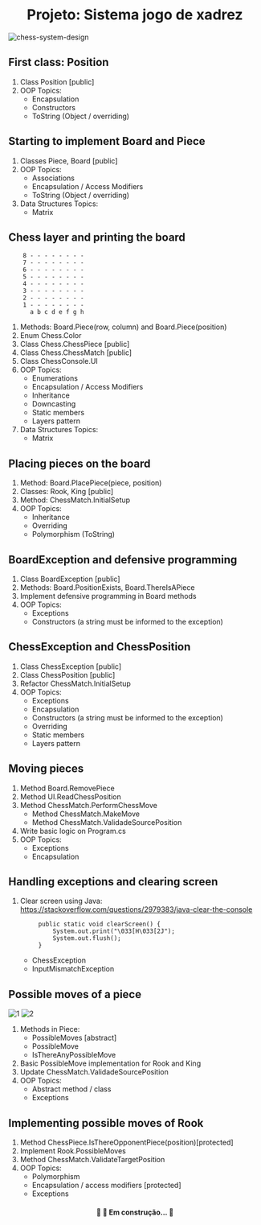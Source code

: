 <h1 align="center">Projeto: Sistema jogo de xadrez</h1>

![chess-system-design](https://user-images.githubusercontent.com/62703587/111727080-f7b83700-8848-11eb-8ffb-9d534284f294.png)


## First class: Position
1. Class Position [public]
2. OOP Topics:
	- Encapsulation
	- Constructors
	- ToString (Object / overriding)

## Starting to implement Board and Piece
1. Classes Piece, Board [public]
2. OOP Topics:
	- Associations
	- Encapsulation / Access Modifiers
	- ToString (Object / overriding)
3. Data Structures Topics:
	- Matrix

## Chess layer and printing the board
		8 - - - - - - - -
		7 - - - - - - - -
		6 - - - - - - - -
		5 - - - - - - - -
		4 - - - - - - - -
		3 - - - - - - - -
		2 - - - - - - - -
		1 - - - - - - - -
		  a b c d e f g h

1. Methods: Board.Piece(row, column) and Board.Piece(position)
2. Enum Chess.Color
3. Class Chess.ChessPiece [public]
4. Class Chess.ChessMatch [public]
5. Class ChessConsole.UI
6. OOP Topics:
	- Enumerations
	- Encapsulation / Access Modifiers
	- Inheritance
	- Downcasting
	- Static members
	- Layers pattern
7. Data Structures Topics:
	- Matrix
 
## Placing pieces on the board 
1. Method: Board.PlacePiece(piece, position)
2. Classes: Rook, King [public]
3. Method: ChessMatch.InitialSetup
4. OOP Topics:
	- Inheritance
	- Overriding
	- Polymorphism (ToString)

## BoardException and defensive programming 
1. Class BoardException [public]
2. Methods: Board.PositionExists, Board.ThereIsAPiece
3. Implement defensive programming in Board methods
4. OOP Topics:
	- Exceptions
	- Constructors (a string must be informed to the exception)

## ChessException and ChessPosition 
1. Class ChessException [public]
2. Class ChessPosition [public]
3. Refactor ChessMatch.InitialSetup
4. OOP Topics:
	- Exceptions
	- Encapsulation
	- Constructors (a string must be informed to the exception)
	- Overriding
	- Static members
	- Layers pattern

## Moving pieces 
1. Method Board.RemovePiece
2. Method UI.ReadChessPosition
3. Method ChessMatch.PerformChessMove
	- Method ChessMatch.MakeMove
	- Method ChessMatch.ValidadeSourcePosition
4. Write basic logic on Program.cs
5. OOP Topics:
	- Exceptions
	- Encapsulation

## Handling exceptions and clearing screen
1. Clear screen using Java:<br>
	https://stackoverflow.com/questions/2979383/java-clear-the-console

			public static void clearScreen() {
				System.out.print("\033[H\033[2J");
				System.out.flush();
			}

	- ChessException
	- InputMismatchException

## Possible moves of a piece
![1](https://user-images.githubusercontent.com/62703587/113467178-a21e8580-9417-11eb-9be3-2010b78c054b.PNG)
![2](https://user-images.githubusercontent.com/62703587/113467346-d47cb280-9418-11eb-9b5e-014c1945e28e.PNG)

1. Methods in Piece:
	- PossibleMoves [abstract]
	- PossibleMove
	- IsThereAnyPossibleMove
2. Basic PossibleMove implementation for Rook and King
3. Update ChessMatch.ValidadeSourcePosition
4. OOP Topics:
	- Abstract method / class
	- Exceptions	

## Implementing possible moves of Rook
1. Method ChessPiece.IsThereOpponentPiece(position)[protected]
2. Implement Rook.PossibleMoves
3. Method ChessMatch.ValidateTargetPosition
4. OOP Topics:
	- Polymorphism
	- Encapsulation / access modifiers [protected]
	- Exceptions
 
<h4 align="center"> 
	🚧  🚀 Em construção...  🚧
</h4>

